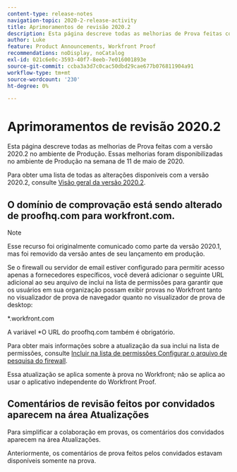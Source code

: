 ```yaml
---
content-type: release-notes
navigation-topic: 2020-2-release-activity
title: Aprimoramentos de revisão 2020.2
description: Esta página descreve todas as melhorias de Prova feitas com a versão 2020.2 no ambiente de Produção. Essas melhorias foram disponibilizadas no ambiente de Produção na semana de 11 de maio de 2020.
author: Luke
feature: Product Announcements, Workfront Proof
recommendations: noDisplay, noCatalog
exl-id: 021c6e0c-3593-40f7-8eeb-7e016001893e
source-git-commit: ccba3a3d7c0cac50dbd29cae677b076811904a91
workflow-type: tm+mt
source-wordcount: '230'
ht-degree: 0%

---
```


# Aprimoramentos de revisão 2020.2

Esta página descreve todas as melhorias de Prova feitas com a versão 2020.2 no ambiente de Produção. Essas melhorias foram disponibilizadas no ambiente de Produção na semana de 11 de maio de 2020.

Para obter uma lista de todas as alterações disponíveis com a versão 2020.2, consulte [Visão geral da versão 2020.2](../../../product-announcements/product-releases/2020.2.-release-activity/2020.2-release-overview.md).

## O domínio de comprovação está sendo alterado de proofhq.com para workfront.com.

>[!NOTE]
>
>Esse recurso foi originalmente comunicado como parte da versão 2020.1, mas foi removido da versão antes de seu lançamento em produção.

Se o firewall ou servidor de email estiver configurado para permitir acesso apenas a fornecedores específicos, você deverá adicionar o seguinte URL adicional ao seu arquivo de inclui na lista de permissões para garantir que os usuários em sua organização possam exibir provas no Workfront tanto no visualizador de prova de navegador quanto no visualizador de prova de desktop:

&#42;.workfront.com

A variável &#42;O URL do proofhq.com também é obrigatório.

Para obter mais informações sobre a atualização da sua inclui na lista de permissões, consulte [Incluir na lista de permissões Configurar o arquivo de pesquisa do firewall](../../../administration-and-setup/get-started-wf-administration/configure-your-firewall.md).

Essa atualização se aplica somente à prova no Workfront; não se aplica ao usar o aplicativo independente do Workfront Proof.

## Comentários de revisão feitos por convidados aparecem na área Atualizações

Para simplificar a colaboração em provas, os comentários dos convidados aparecem na área Atualizações.

Anteriormente, os comentários de prova feitos pelos convidados estavam disponíveis somente na prova.
